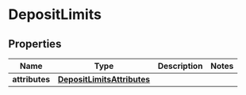 # DepositLimits

## Properties
Name | Type | Description | Notes
------------ | ------------- | ------------- | -------------
**attributes** | [**DepositLimitsAttributes**](DepositLimitsAttributes.md) |  | 
